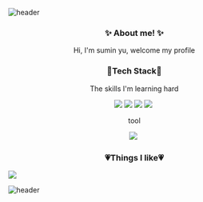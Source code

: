 ![header](https://capsule-render.vercel.app/api?type=soft&color=FFBCD3&height=40&section=header&fontSize=90)





<h3 align="center">✨ About me! ✨</h3>

<p align="center">Hi, I'm sumin yu, welcome my profile</p>



<h3 align="center">🤍Tech Stack🤍</h3>

<p align="center">The skills I'm learning hard</p>

 <p align="center"><img src="https://img.shields.io/badge/Python-3776AB?style=flat-square&logo=Python&logoColor=white"/></a>&nbsp<img src="https://img.shields.io/badge/R-276DC3?style=flat-square&logo=R&logoColor=white"/></a>&nbsp<img src="https://img.shields.io/badge/MySQL-4479A1?style=flat-square&logo=MySQL&logoColor=white"/></a>&nbsp<img src="https://img.shields.io/badge/Git-F05032?style=flat-square&logo=Git&logoColor=white"/></a>&nbsp</p>

<p align="center">tool</p>

 <p align="center"><img src="https://img.shields.io/badge/GitHub-181717?style=flat-square&logo=GitHub&logoColor=white"/></a>&nbsp</p>

<h3 align="center">💗Things I like💗</h3>

<a href="https://www.riotgames.com/ko" target="_blank"><img src="https://img.shields.io/badge/Riot Games-D32936?style=flat-square&logo=RiotGames&logoColor=white"/></a>






![header](https://capsule-render.vercel.app/api?type=soft&color=FFBCD3&height=40&section=header&fontSize=90)
